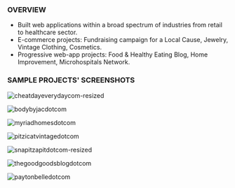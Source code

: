 ### OVERVIEW
* Built web applications within a broad spectrum of industries from retail to healthcare sector.
* E-commerce projects: Fundraising campaign for a Local Cause, Jewelry, Vintage Clothing, Cosmetics.
* Progressive web-app projects: Food & Healthy Eating Blog, Home Improvement, Microhospitals Network.
 
### SAMPLE PROJECTS' SCREENSHOTS

![cheatdayeverydaycom-resized](https://user-images.githubusercontent.com/5770541/50505987-83650380-0a44-11e9-8be9-e5a6f3f015a8.png)

![bodybyjacdotcom](https://user-images.githubusercontent.com/5770541/50505984-7d6f2280-0a44-11e9-82b1-18f8f9d099ff.png)

![myriadhomesdotcom](https://user-images.githubusercontent.com/5770541/50505989-8829b780-0a44-11e9-80af-b340fb9d047d.png)

![pitzicatvintagedotcom](https://user-images.githubusercontent.com/5770541/50506004-9a0b5a80-0a44-11e9-9fd5-5cb7c96a7d48.png)

![snapitzapitdotcom-resized](https://user-images.githubusercontent.com/5770541/50505995-8d870200-0a44-11e9-94b2-89f4ff3ec626.png)

![thegoodgoodsblogdotcom](https://user-images.githubusercontent.com/5770541/50506027-ba3b1980-0a44-11e9-82df-7beb6a5f142a.png)

![paytonbelledotcom](https://user-images.githubusercontent.com/5770541/50506010-a2fc2c00-0a44-11e9-93a2-b0eaa38b8c6b.png)